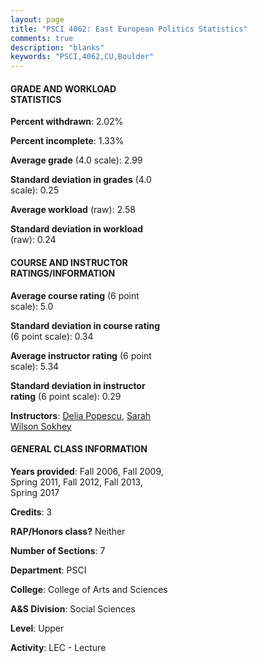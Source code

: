 ```yaml
---
layout: page
title: "PSCI 4062: East European Politics Statistics"
comments: true
description: "blanks"
keywords: "PSCI,4062,CU,Boulder"
---
```

<head>
<script src="https://ajax.googleapis.com/ajax/libs/jquery/2.1.3/jquery.min.js"></script>
<script src="https://dl.dropboxusercontent.com/s/pc42nxpaw1ea4o9/highcharts.js?dl=0"></script>
<!-- <script src="../assets/js/highcharts.js"></script> -->
<style type="text/css">@font-face {
	font-family: "Bebas Neue";
	src: url(https://www.filehosting.org/file/details/544349/BebasNeue Regular.otf) format("opentype");
	}
	h1.Bebas { 
		font-family: "Bebas Neue", Verdana, Tahoma;
	}
</style>
</head>
<body>
	<div id="container" style="float: right; width: 45%; height: 88%; margin-left: 2.5%; margin-right: 2.5%;"></div>
	<script language="JavaScript">
		$(document).ready(function() {
		var chart = {type: 'column'};
		var title = {text: 'Grade Distribution'};
		var xAxis = {categories: ['A','B','C','D','F'],crosshair: true};
		var yAxis = {min: 0,title: {text: 'Percentage'}};
		var tooltip = {headerFormat: '<center><b><span style="font-size:20px">{point.key}</span></b></center>',
		               pointFormat: '<td style="padding:0"><b>{point.y:.1f}%</b></td>',
		               footerFormat: '</table>',shared: true,useHTML: true};
		var plotOptions = {column: {pointPadding: 0.0,borderWidth: 0}};  
		var credits = {enabled: false};var series= [{name: 'Percent',data: [38.08,38.72,14.57,4.03,4.61,]}];
		var json = {};
		json.chart = chart;
		json.title = title;
		json.tooltip = tooltip;
		json.xAxis = xAxis;
		json.yAxis = yAxis;  
		json.series = series;
		json.plotOptions = plotOptions;  
		json.credits = credits;
		$('#container').highcharts(json);
	});
	</script>
</body>
			   
#### GRADE AND WORKLOAD STATISTICS

**Percent withdrawn**: 2.02%

**Percent incomplete**: 1.33%

**Average grade** (4.0 scale): 2.99

**Standard deviation in grades** (4.0 scale): 0.25

**Average workload** (raw): 2.58

**Standard deviation in workload** (raw): 0.24

#### COURSE AND INSTRUCTOR RATINGS/INFORMATION

**Average course rating** (6 point scale): 5.0

**Standard deviation in course rating** (6 point scale): 0.34

**Average instructor rating** (6 point scale): 5.34

**Standard deviation in instructor rating** (6 point scale): 0.29

**Instructors**: <a href='../../instructors/Delia_Popescu'>Delia Popescu</a>, <a href='../../instructors/Sarah_Wilson_Sokhey'>Sarah Wilson Sokhey</a>

#### GENERAL CLASS INFORMATION

**Years provided**: Fall 2006, Fall 2009, Spring 2011, Fall 2012, Fall 2013, Spring 2017

**Credits**: 3

**RAP/Honors class?** Neither

**Number of Sections**: 7

**Department**: PSCI

**College**: College of Arts and Sciences

**A&S Division**: Social Sciences

**Level**: Upper

**Activity**: LEC - Lecture
